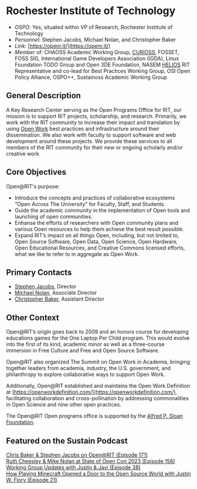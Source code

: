 # Rochester Institute of Technology

- *OSPO*: Yes, situated within VP of Research, Rochester Institute of Technology
- *Personnel*: Stephen Jacobs, Michael Nolan, and Christopher Baker
- *Link*: [https://openr.it/](https://openr.it/)
- *Member* of: CHAOSS Academic Working Group, [CURIOSS](https://curioss.org/), FOSSET, FOSS SIG, International Game Developers Association (IGDA), Linux Foundation TODO Group and Open 3DE Foundation, NASEM [HELIOS](https://www.heliosopen.org/members) RIT Representative and co-lead for Best Practices Working Group, OSI Open Policy Alliance, OSPO++, Sustainoss Academic Working Group

## General Description

A Key Research Center serving as the Open Programs Office for RIT, our mission is to support RIT projects, scholarship, and research. Primarily, we work with the RIT community to increase their impact and translation by using [Open Work](https://openworkdefinition.com/) best practices and infrastructure around their dissemination. We also work with faculty to support software and web development around these projects. We provide these services to all members of the RIT community for their new or ongoing scholarly and/or creative work.

## Core Objectives

Open@RIT's purpose:

- Introduce the concepts and practices of collaborative ecosystems "Open Across The University" for Faculty, Staff, and Students.
- Guide the academic community in the implementation of Open tools and launching of open communities.
- Enhanse the efforts of researchers with Open community plans and various Ooen resources to help them achieve the best result possible.
- Expand RIT’s impact on all things Open, including, but not limited to, Open Source Software, Open Data, Open Science, Open Hardware, Open Educational Resources, and Creative Commons licensed efforts, what we like to refer to in aggregate as Open Work.

## Primary Contacts

- [Stephen Jacobs](mailto:sj@magic.rit.edu), Director
- [Michael Nolan](mailto:mpnopen@rit.edu), Associate Director
- [Christopher Baker](mailto:cabopen@rit.edu), Assistant Director

## Other Context

Open@RIT’s origin goes back to 2009 and an honors course for developing educations games for the One Laptop Per Child program. This would evolve into the first of its kind, academic minor as well as a three-course immersion in Free Culture and Free and Open Source Software.

Open@RIT also organized The Summit on Open Work in Academia, bringing together leaders from academia, industry, the U.S. government, and philanthropy to explore collaborative ways to support Open Work.

Additionally, Open@RIT established and maintains the Open Work Definition at [https://openworkdefinition.com/](https://openworkdefinition.com/), facilitating collaboration and cross-pollination by addressing commonalities in Open Science and nine other open practices.

The Open@RIT Open programs office is supported by the [Alfred P. Sloan Foundation](http://sloan.org/).

## Featured on the Sustain Podcast

[Chris Baker & Stephen Jacobs on Open@RIT (Episode 171)](https://podcast.sustainoss.org/171)  
[Ruth Cheesley & Mike Nolan at State of Open Con 2023 (Episode 158)](https://podcast.sustainoss.org/158)  
[Working Group Updates with Justin & Javi (Episode 38)](https://podcast.sustainoss.org/38)  
[How Playing Minecraft Opened a Door to the Open Source World with Justin W. Flory (Episode 21)](https://podcast.sustainoss.org/21)
